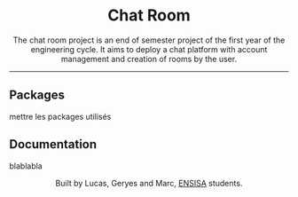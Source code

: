 <h1 align="center">
	Chat Room
</h1>

<p align ="center">
	The chat room project is an end of semester project of the first 
	year of the engineering cycle. It aims to deploy a chat platform with 
	account management and creation of rooms by the user.
</p>

<hr />

## Packages
mettre les packages utilisés

## Documentation
blablabla

<footer>
<p align="center">
Built by Lucas, Geryes and Marc, <a href="https://www.ensisa.uha.fr">ENSISA</a> 
students.
</p>
</footer>
